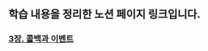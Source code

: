 ## 학습 내용을 정리한 노션 페이지 링크입니다.
### [3장. 콜백과 이벤트](https://hminn.notion.site/3-a0b1f0b0e9144488bd97a2d1b910e76d)

